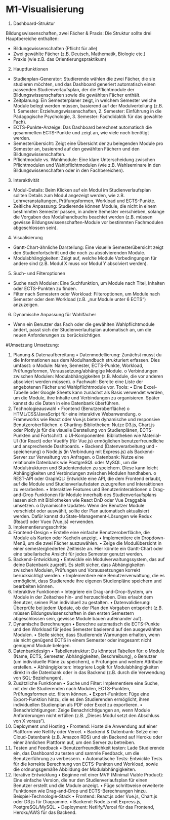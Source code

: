 # M1-Visualisierung

1. Dashboard-Struktur

Bildungswissenschaften, zwei Fächer & Praxis: Die Struktur sollte drei Hauptbereiche enthalten:
   -   Bildungswissenschaften (Pflicht für alle)
   -   Zwei gewählte Fächer (z.B. Deutsch, Mathematik, Biologie etc.)
   - Praxis (wie z.B. das Orientierungspraktikum)
     
2. Hauptfunktionen
- Studienplan-Generator: Studierende wählen die zwei Fächer, die sie studieren möchten, und das Dashboard generiert automatisch einen passenden Studienverlaufsplan, der die Pflichtmodule der Bildungswissenschaften sowie die gewählten Fächer enthält.
- Zeitplanung: Ein Semesterplaner zeigt, in welchem Semester welche Module belegt werden müssen, basierend auf der Modulverteilung (z.B. 1. Semester: Erziehungswissenschaften, 2. Semester: Einführung in die Pädagogische Psychologie, 3. Semester: Fachdidaktik für das gewählte Fach).
- ECTS-Punkte-Anzeige: Das Dashboard berechnet automatisch die gesammelten ECTS-Punkte und zeigt an, wie viele noch benötigt werden.
- Semesterübersicht: Zeigt eine Übersicht der zu belegenden Module pro Semester an, basierend auf den gewählten Fächern und den Bildungswissenschaften.
- Pflichtmodule vs. Wahlmodule: Eine klare Unterscheidung zwischen Pflichtmodulen und Wahlpflichtmodulen (wie z.B. Wahlseminare in den Bildungswissenschaften oder in den Fachbereichen).

3. Interaktivität
- Modul-Details: Beim Klicken auf ein Modul im Studienverlaufsplan sollten Details zum Modul angezeigt werden, wie z.B. Lehrveranstaltungen, Prüfungsformen, Workload und ECTS-Punkte.
- Zeitliche Anpassung: Studierende können Module, die nicht in einem bestimmten Semester passen, in andere Semester verschieben, solange die Vorgaben des Modulhandbuchs beachtet werden (z.B. müssen gewisse Bildungswissenschaften-Module vor bestimmten Fachmodulen abgeschlossen sein).
  
4. Visualisierung
-	Gantt-Chart-ähnliche Darstellung: Eine visuelle Semesterübersicht zeigt den Studienfortschritt und die noch zu absolvierenden Module.
- Modulabhängigkeiten: Zeigt auf, welche Module Vorbedingungen für andere sind (z.B. Modul X muss vor Modul Y absolviert werden).
  
5. Such- und Filteroptionen
- Suche nach Modulen: Eine Suchfunktion, um Module nach Titel, Inhalten oder ECTS-Punkten zu finden.
- Filter nach Semestern oder Workload: Filteroptionen, um Module nach Semester oder dem Workload (z.B. „nur Module unter 6 ECTS“) anzuzeigen.


6. Dynamische Anpassung für Wahlfächer
- Wenn ein Benutzer das Fach oder die gewählten Wahlpflichtmodule ändert, passt sich der Studienverlaufsplan automatisch an, um die neuen Anforderungen zu berücksichtigen.

#Umsetzung
Umsetzung: 
1. Planung & Datenaufbereitung
•	Datenmodellierung: Zunächst musst du die Informationen aus dem Modulhandbuch strukturiert erfassen. Dies umfasst:
o	Module: Name, Semester, ECTS-Punkte, Workload, Prüfungsformen, Voraussetzung/abhängige Module.
o	Verbindungen zwischen Modulen: Modulabhängigkeiten (z.B. Module, die vor anderen absolviert werden müssen).
o	Fachwahl: Bereite eine Liste der angebotenen Fächer und Wahlpflichtmodule vor.
Tools:
•	Eine Excel-Tabelle oder Google Sheets kann zunächst als Basis verwendet werden, um die Module, ihre Inhalte und Verbindungen zu organisieren. Später kannst du die Daten in eine Datenbank überführen.
2. Technologieauswahl
•	Frontend (Benutzeroberfläche)
o	HTML/CSS/JavaScript für eine interaktive Webanwendung.
o	Frameworks wie React oder Vue.js bieten dynamische und responsive Benutzeroberflächen.
o	Charting-Bibliotheken: Nutze D3.js, Chart.js oder Plotly.js für die visuelle Darstellung von Studienplänen, ECTS-Punkten und Fortschritt.
o	UI-Komponenten: Bibliotheken wie Material-UI (für React) oder Vuetify (für Vue.js) ermöglichen benutzerfreundliche und ansprechende Dashboards.
•	Backend (Datenverarbeitung und -speicherung)
o	Node.js (in Verbindung mit Express.js) als Backend-Server zur Verwaltung von Anfragen.
o	Datenbank: Nutze eine relationale Datenbank wie PostgreSQL oder MySQL, um die Modulstrukturen und Studentendaten zu speichern. Diese kann leicht Abhängigkeiten und Verbindungen zwischen Modulen handhaben.
o	REST-API oder GraphQL: Entwickle eine API, die dem Frontend erlaubt, auf die Module und Studienverlaufsdaten zuzugreifen und Interaktionen zu verarbeiten.
•	Interaktive Features und Benutzerinteraktionen
o	Drag-and-Drop Funktionen für Module innerhalb des Studienverlaufsplans lassen sich mit Bibliotheken wie React DnD oder Vue Draggable umsetzen.
o	Dynamische Updates: Wenn der Benutzer Module verschiebt oder auswählt, sollte der Plan automatisch aktualisiert werden. Dafür kannst du State-Management-Lösungen wie Redux (React) oder Vuex (Vue.js) verwenden.
3. Implementierungsschritte
1. Frontend-Design
•	Erstelle eine einfache Benutzeroberfläche, die Module als Karten oder Kacheln anzeigt.
•	Implementiere ein Dropdown-Menü, um die zwei Fächer auszuwählen.
•	Zeige die Modulübersicht in einer semestergliederten Zeitleiste an. Hier könnte ein Gantt-Chart oder eine tabellarische Ansicht für jedes Semester genutzt werden.
2. Backend-Entwicklung
•	Entwickle ein Modulverwaltungssystem, das auf deine Datenbank zugreift. Es stellt sicher, dass Abhängigkeiten zwischen Modulen, Prüfungen und Voraussetzungen korrekt berücksichtigt werden.
•	Implementiere eine Benutzerverwaltung, die es ermöglicht, dass Studierende ihre eigenen Studienpläne speichern und bearbeiten können.
3. Interaktive Funktionen
•	Integriere ein Drag-and-Drop-System, um Module in der Zeitachse hin- und herzuschieben. Dies erlaubt dem Benutzer, seinen Plan individuell zu gestalten.
•	Datenvalidierung: Überprüfe bei jedem Update, ob der Plan den Vorgaben entspricht (z.B. müssen Bildungswissenschaften in den ersten Semestern abgeschlossen sein, gewisse Module bauen aufeinander auf).
4. Dynamische Berechnungen
•	Berechne automatisch die ECTS-Punkte und den Workload für jedes Semester basierend auf den ausgewählten Modulen.
•	Stelle sicher, dass Studierende Warnungen erhalten, wenn sie nicht genügend ECTS in einem Semester oder insgesamt nicht genügend Module belegen.
5. Datenbankdesign
•	Tabellenstruktur: Du könntest Tabellen für:
o	Module (Name, ECTS, Semester, Abhängigkeiten, Beschreibung),
o	Benutzer (um individuelle Pläne zu speichern),
o	Prüfungen und weitere Attribute erstellen.
•	Abhängigkeiten: Integriere Logik für Modulabhängigkeiten direkt in die Datenbank oder in das Backend (z.B. durch die Verwendung von SQL-Beziehungen).
4. Zusätzliche Funktionen
•	Suche und Filter: Implementiere eine Suche, mit der die Studierenden nach Modulen, ECTS-Punkten, Prüfungsformen etc. filtern können.
•	Export-Funktion: Füge eine Export-Funktion hinzu, die es den Studierenden ermöglicht, ihren individuellen Studienplan als PDF oder Excel zu exportieren.
•	Benachrichtigungen: Zeige Benachrichtigungen an, wenn Module Anforderungen nicht erfüllen (z.B. „Dieses Modul setzt den Abschluss von X voraus“).
5. Deployment und Hosting
•	Frontend: Hoste die Anwendung auf einer Plattform wie Netlify oder Vercel.
•	Backend & Datenbank: Setze eine Cloud-Datenbank (z.B. Amazon RDS) und ein Backend auf Heroku oder einer ähnlichen Plattform auf, um den Server zu betreiben.
6. Testen und Feedback
•	Benutzerfreundlichkeit testen: Lade Studierende ein, das Dashboard zu testen und sammle Feedback, um die Benutzerführung zu verbessern.
•	Automatische Tests: Entwickle Tests für die korrekte Berechnung von ECTS-Punkten und Workload, sowie die ordnungsgemäße Abbildung der Modulabhängigkeiten.
7. Iterative Entwicklung
•	Beginne mit einer MVP (Minimal Viable Product): Eine einfache Version, die nur den Studienverlaufsplan für einen Benutzer erstellt und die Module anzeigt.
•	Füge schrittweise erweiterte Funktionen wie Drag-and-Drop und ECTS-Berechnungen hinzu.
Beispiel-Technologie-Stack
•	Frontend: React.js oder Vue.js, Chart.js oder D3.js für Diagramme.
•	Backend: Node.js mit Express.js, PostgreSQL/MySQL.
•	Deployment: Netlify/Vercel für das Frontend, Heroku/AWS für das Backend.



